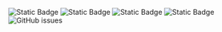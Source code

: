 ![Static Badge](https://img.shields.io/badge/blacklists-61-000000) ![Static Badge](https://img.shields.io/badge/blacklisted-2989457-cc0000) ![Static Badge](https://img.shields.io/badge/whitelisted-2254-00CC00) ![Static Badge](https://img.shields.io/badge/streaming_blacklist-28107-000000) ![GitHub issues](https://img.shields.io/github/issues/fabriziosalmi/blacklists)
